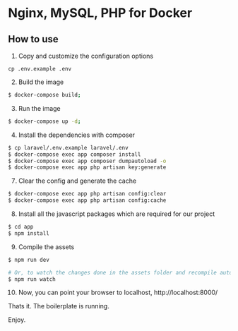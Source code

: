 # Nginx, MySQL, PHP for Docker

## How to use

1. Copy and customize the configuration options

```
cp .env.example .env
```

2. Build the image

```bash
$ docker-compose build;
```

3. Run the image

```bash
$ docker-compose up -d;
```

4. Install the dependencies with composer

```bash
$ cp laravel/.env.example laravel/.env
$ docker-compose exec app composer install
$ docker-compose exec app composer dumpautoload -o
$ docker-compose exec app php artisan key:generate
```

7. Clear the config and generate the cache

```bash
$ docker-compose exec app php artisan config:clear
$ docker-compose exec app php artisan config:cache
```

8. Install all the javascript packages which are required for our project

```bash
$ cd app
$ npm install
```

9. Compile the assets

```bash
$ npm run dev

# Or, to watch the changes done in the assets folder and recompile automatically
$ npm run watch
```

10. Now, you can point your browser to localhost, http://localhost:8000/

Thats it. The boilerplate is running.

Enjoy.
